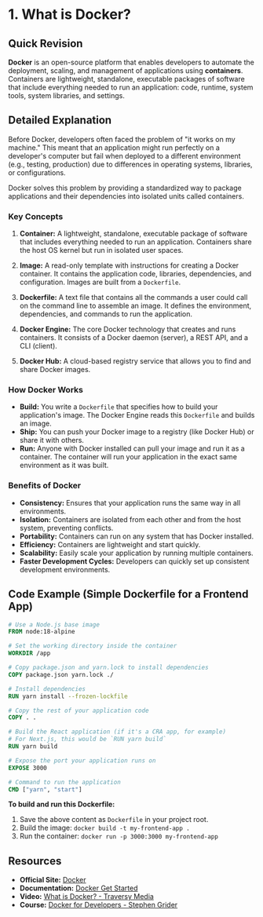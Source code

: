 
# 1. What is Docker?

## Quick Revision

**Docker** is an open-source platform that enables developers to automate the deployment, scaling, and management of applications using **containers**. Containers are lightweight, standalone, executable packages of software that include everything needed to run an application: code, runtime, system tools, system libraries, and settings.

## Detailed Explanation

Before Docker, developers often faced the problem of "it works on my machine." This meant that an application might run perfectly on a developer's computer but fail when deployed to a different environment (e.g., testing, production) due to differences in operating systems, libraries, or configurations.

Docker solves this problem by providing a standardized way to package applications and their dependencies into isolated units called containers.

### Key Concepts

1.  **Container:** A lightweight, standalone, executable package of software that includes everything needed to run an application. Containers share the host OS kernel but run in isolated user spaces.

2.  **Image:** A read-only template with instructions for creating a Docker container. It contains the application code, libraries, dependencies, and configuration. Images are built from a `Dockerfile`.

3.  **Dockerfile:** A text file that contains all the commands a user could call on the command line to assemble an image. It defines the environment, dependencies, and commands to run the application.

4.  **Docker Engine:** The core Docker technology that creates and runs containers. It consists of a Docker daemon (server), a REST API, and a CLI (client).

5.  **Docker Hub:** A cloud-based registry service that allows you to find and share Docker images.

### How Docker Works

*   **Build:** You write a `Dockerfile` that specifies how to build your application's image. The Docker Engine reads this `Dockerfile` and builds an image.
*   **Ship:** You can push your Docker image to a registry (like Docker Hub) or share it with others.
*   **Run:** Anyone with Docker installed can pull your image and run it as a container. The container will run your application in the exact same environment as it was built.

### Benefits of Docker

*   **Consistency:** Ensures that your application runs the same way in all environments.
*   **Isolation:** Containers are isolated from each other and from the host system, preventing conflicts.
*   **Portability:** Containers can run on any system that has Docker installed.
*   **Efficiency:** Containers are lightweight and start quickly.
*   **Scalability:** Easily scale your application by running multiple containers.
*   **Faster Development Cycles:** Developers can quickly set up consistent development environments.

## Code Example (Simple Dockerfile for a Frontend App)

```dockerfile
# Use a Node.js base image
FROM node:18-alpine

# Set the working directory inside the container
WORKDIR /app

# Copy package.json and yarn.lock to install dependencies
COPY package.json yarn.lock ./

# Install dependencies
RUN yarn install --frozen-lockfile

# Copy the rest of your application code
COPY . .

# Build the React application (if it's a CRA app, for example)
# For Next.js, this would be `RUN yarn build`
RUN yarn build

# Expose the port your application runs on
EXPOSE 3000

# Command to run the application
CMD ["yarn", "start"]
```

**To build and run this Dockerfile:**

1.  Save the above content as `Dockerfile` in your project root.
2.  Build the image: `docker build -t my-frontend-app .`
3.  Run the container: `docker run -p 3000:3000 my-frontend-app`

## Resources

*   **Official Site:** [Docker](https://www.docker.com/)
*   **Documentation:** [Docker Get Started](https://docs.docker.com/get-started/)
*   **Video:** [What is Docker? - Traversy Media](https://www.youtube.com/watch?v=static-relative-absolute-fixed-sticky)
*   **Course:** [Docker for Developers - Stephen Grider](https://www.udemy.com/course/docker-and-kubernetes-the-complete-guide/)
